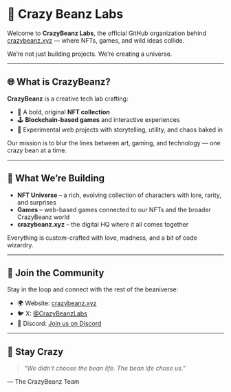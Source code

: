 # 🫘 Crazy Beanz Labs

Welcome to **CrazyBeanz Labs**, the official GitHub organization behind [crazybeanz.xyz](https://crazybeanz.xyz) — where NFTs, games, and wild ideas collide.

We’re not just building projects. We’re creating a universe.

---

## 🌐 What is CrazyBeanz?

**CrazyBeanz** is a creative tech lab crafting:

- 🎨 A bold, original **NFT collection**
- 🕹️ **Blockchain-based games** and interactive experiences
- 🧠 Experimental web projects with storytelling, utility, and chaos baked in

Our mission is to blur the lines between art, gaming, and technology — one crazy bean at a time.

---

## 👀 What We’re Building

- **NFT Universe** – a rich, evolving collection of characters with lore, rarity, and surprises
- **Games** – web-based games connected to our NFTs and the broader CrazyBeanz world
- **crazybeanz.xyz** – the digital HQ where it all comes together

Everything is custom-crafted with love, madness, and a bit of code wizardry.

---

## 📡 Join the Community

Stay in the loop and connect with the rest of the beaniverse:

- 🌍 Website: [crazybeanz.xyz](https://crazybeanz.xyz)
- 🐦 X: [@CrazyBeanzLabs](https://x.com/CrazyBeanzLabs)
- 💬 Discord: [Join us on Discord](https://discord.gg/eWVPSscHKZ)

---

## 🫘 Stay Crazy

> _"We didn’t choose the bean life. The bean life chose us."_  

— The CrazyBeanz Team
